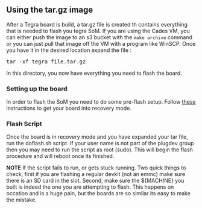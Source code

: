 ## Using the tar.gz image

After a Tegra board is build, a tar.gz file is created th contains everything that is needed to flash you tegra SoM.  If you are using the Cades VM, you can either push the image to an s3 bucket with the `make archive` command or you can just pull that image off the VM with a program like WinSCP.  Once you have it in the desired location expand the file : 

<pre>
tar -xf tegra_file.tar.gz
</pre>

In this directory, you now have everything you need to flash the board.

### Setting up the board

In order to flash the SoM you need to do some pre-flash setup.  Follow [these](https://github.com/OE4T/meta-tegra/wiki/Flashing-the-Jetson-Dev-Kit) instructions to get your board into recovery mode.

### Flash Script

Once the board is in recovery mode and you have expanded your tar file, run the doflash.sh script.  If your user name is not part of the plugdev group then you may need to run the script as root (sudo).  This will begin the flash procedure and will reboot once its finished.

**NOTE** 
If the script fails to run, or gets stuck running.  Two quick things to check, first if you are flashing a regular devkit (not an emmc) make sure there is an SD card in the slot.  Second, make sure the ${MACHINE} you built is indeed the one you are attempting to flash.  This happens on occation and is a huge pain, but the boards are so similar its easy to make the mistake.